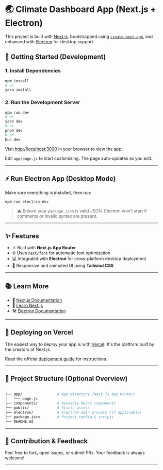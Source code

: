 
# 🌏 Climate Dashboard App (Next.js + Electron)

This project is built with [Next.js](https://nextjs.org), bootstrapped using [`create-next-app`](https://github.com/vercel/next.js/tree/canary/packages/create-next-app), and enhanced with [Electron](https://www.electronjs.org/) for desktop support.

## 🚀 Getting Started (Development)

### 1. Install Dependencies

```bash
npm install
# or
yarn install
````

### 2. Run the Development Server

```bash
npm run dev
# or
yarn dev
# or
pnpm dev
# or
bun dev
```

Visit [http://localhost:3000](http://localhost:3000) in your browser to view the app.

Edit `app/page.js` to start customizing. The page auto-updates as you edit.

---

## ⚡ Run Electron App (Desktop Mode)

Make sure everything is installed, then run:

```bash
npm run electron-dev
```

> ⚠️ Ensure your `package.json` is valid JSON. Electron won’t start if comments or invalid syntax are present.

---

## ✨ Features

* ⚛️ Built with **Next.js App Router**
* 🌐 Uses [`next/font`](https://nextjs.org/docs/app/building-your-application/optimizing/fonts) for automatic font optimization
* 💻 Integrated with **Electron** for cross-platform desktop deployment
* 🌱 Responsive and animated UI using **Tailwind CSS**

---

## 📚 Learn More

* 📖 [Next.js Documentation](https://nextjs.org/docs)
* 🧪 [Learn Next.js](https://nextjs.org/learn)
* 🛠 [Electron Documentation](https://www.electronjs.org/docs/latest)

---

## 🚀 Deploying on Vercel

The easiest way to deploy your app is with [Vercel](https://vercel.com/new). It's the platform built by the creators of Next.js.

Read the official [deployment guide](https://nextjs.org/docs/app/building-your-application/deploying) for instructions.

---

## 📂 Project Structure (Optional Overview)

```bash
.
├── app/                # App directory (Next.js App Router)
│   └── page.js
├── components/         # Reusable React components
├── public/             # Static assets
├── electron/           # Electron main process (if applicable)
├── package.json        # Project config & scripts
└── README.md
```

---

## 🙌 Contribution & Feedback

Feel free to fork, open issues, or submit PRs. Your feedback is always welcome!

---


